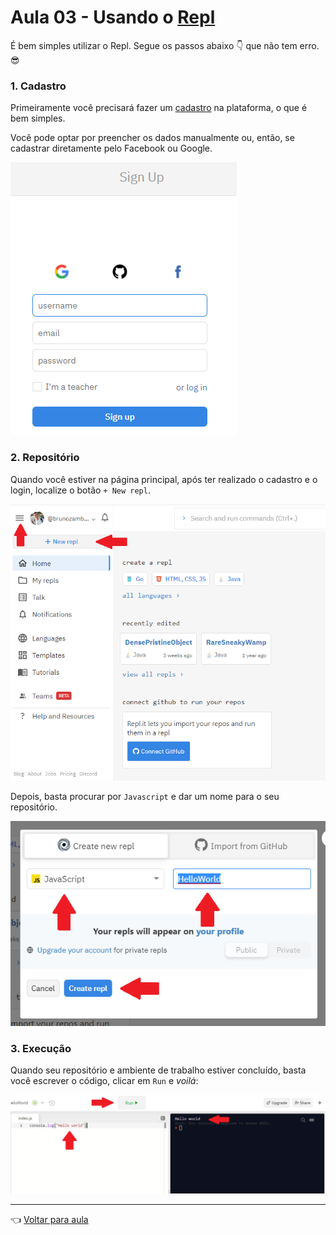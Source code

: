# Aula 03 - Usando o [Repl](http://www.repl.it)

É bem simples utilizar o Repl. Segue os passos abaixo :point_down: que não tem erro. :sunglasses: 

### 1. Cadastro

Primeiramente você precisará fazer um [cadastro](https://repl.it/signup) na plataforma, o que é bem simples.

Você pode optar por preencher os dados manualmente ou, então, se cadastrar diretamente pelo Facebook ou Google.

![cadastro](img/repl-1.png)

### 2. Repositório

Quando você estiver na página principal, após ter realizado o cadastro e o login, localize o botão `+ New repl`.

![repositório](img/repl-2.png)

Depois, basta procurar por `Javascript` e dar um nome para o seu repositório.

![repositório](img/repl-3.png)

### 3. Execução

Quando seu repositório e ambiente de trabalho estiver concluído, basta você escrever o código, clicar em `Run` e _voilá_:

![execução](img/repl-4.png)

---
:point_left: [Voltar para aula](aula.md)